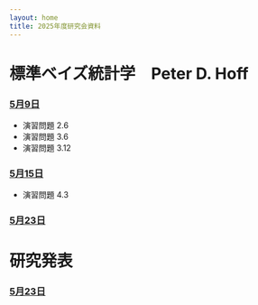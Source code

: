 ```yaml
---
layout: home
title: 2025年度研究会資料
---
```


# 標準ベイズ統計学　Peter D. Hoff
### [5月9日](0509.html)
- 演習問題 2.6
- 演習問題 3.6
- 演習問題 3.12

### [5月15日](0515.html)
- 演習問題 4.3

### [5月23日](0523a.html)

# 研究発表
### [5月23日](0523b.html)

